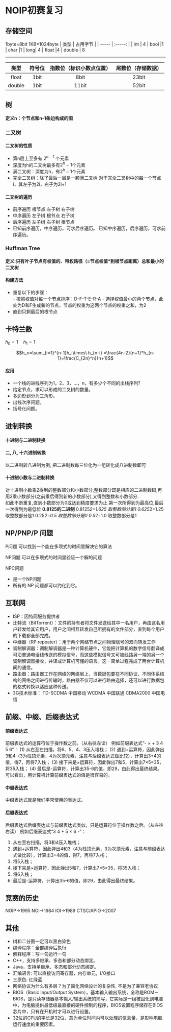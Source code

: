 # NOIP初赛复习
## 存储空间

 1byte=8bit
 1KB=1024byte
 | 类型 |  占用字节 |
 | ----- | :-----: |
 | int | 4 
 | bool |1
 | char  |1
 | long| 4
 | float |4
 | double | 8

--------------
| 类型| 符号位 | 指数位（标识小数点位置）| 尾数位（存储数据） 
|:-----:|:------:| :---:|:---:|
| float |1bit|8bit|23bit
| double |1bit| 11bit |52bit
 
## 树
**定义n：个节点和n-1条边构成的图**
### 二叉树
####    二叉树的性质
 - 第n层上至多有 $2^{n-1}$ 个元素
 - 深度为h的二叉树最多有$2^h-1$个元素
 - 满二叉树：深度为h，有$2^h-1$个元素
 - 完全二叉树：除了最后一层是一颗满二叉树
 对于完全二叉树中的每一个节点i，其左子为2i，右子为2i+1
  #### 二叉树的遍历

 - 前序遍历 根节点 左子树 右子树
 - 中序遍历 左子树 根节点 右子树
 - 后序遍历 左子树 右子树 根节点
 - 已知前序遍历，中序遍历，可求后序遍历。
   已知中序遍历，后序遍历，可求前序遍历。
 ### Huffman Tree
#### 定义:只有叶子节点有权值的、带权路径（=节点权值*到根节点距离）总和最小的二叉树
#### 构建方法
 -   重复以下的步骤：  
    -   按照权值对每一个节点排序：D-F-T-E-R-A
    -   选择权值最小的两个节点，此处为D和F生成新的节点，节点的权重为这两个节点的权重之和，为2
 -   直到只剩最后的根节点
## 卡特兰数
$h_0=1\quad h_1=1$

$$h_n=\sum_{i=1}^{n-1}h_i\times\ h_{n-i} =\frac{4n-2}{n+1}*h_{n-1}=\frac{C_{2n}^n}{n+1}$$
#### 应用

- 一个栈的进栈序列为1，2，3，…，n，有多少个不同的出栈序列?
-  给定节点，求可以形成的二叉树的数量。
-   多边形划分为三角形。
-   出栈次序问题。
-   括号化问题。

## 进制转换
#### 十进制与二进制转换
#### 二, 八, 十六进制转换
以二进制转八进制为例, 把二进制数每三位化为一组转化成八进制数即可
#### 十进制小数与二进制转换
对十进制小数乘2得到的整数部分和小数部分,整数部分既是相应的二进制数码,再用2乘小数部分(之前乘后得到新的小数部分),又得到整数和小数部分.  
如此不断重复,直到小数部分为0或达到精度要求为止.第一次所得到为最高位,最后一次得到为最低位
**0.8125的二进制**
0.8125*2=1.625 取整数部分是1
0.625*2=1.25 取整数部分是1
0.25*2=0.5 取整数部分是0
0.5*2=1.0 取整数部分是1
## NP/PNP/P 问题
P问题
可以找到一个能在多项式的时间里解决它的算法

NP问题
可以在多项式的时间里验证一个解的问题

NPC问题
- 是一个NP问题
- 所有的 NP 问题都可以约化到它。
## 互联网

 - ISP：因特网服务提供者
 - 比特流（BitTorrent）：文件的持有者将文件发送给其中一名用户，再由这名用户转发给其它用户，用户之间相互转发自己所拥有的文件部分，直到每个用户的下载都全部完成。
 - 中继器（RP repeater）：用于两个网络节点之间物理信号的双向转发工作
 - 调制解调器：调制解调器是一种计算机硬件，它能把计算机的数字信号翻译成可沿普通电话线传送的模拟信号，而这些模拟信号又可被线路另一端的另一个调制解调器接收，并译成计算机可懂的语言。这一简单过程完成了两台计算机间的通信。
 - 路由器：路由器工作在网络的网络层上，当数据包要在不同协议、不同体系结构的网络之间进行传输时，路由器不仅可以进行路由选择，还可以进行数据包的格式转换以适应这种传送。
 - 3G技术标准：
TD-SCDMA 中国移动
 WCDMA 	中国联通
CDMA2000 中国电信
## 前缀、中缀、后缀表达式
#### 前缀表达式
前缀表达式的运算符位于操作数之前。（从右往左读） 
例如前缀表达式“- × + 3 4 5 6”： 
(1) 从右至左扫描，将6、5、4、3压入堆栈； 
(2) 遇到+运算符，因此弹出3和4（3为栈顶元素，4为次顶元素，注意与后缀表达式做比较），计算出3+4的值，得7，再将7入栈； 
(3) 接下来是×运算符，因此弹出7和5，计算出7×5=35，将35入栈； 
(4) 最后是-运算符，计算出35-6的值，即29，由此得出最终结果。 
可以看出，用计算机计算前缀表达式的值是很容易的。
#### 中缀表达式
中缀表达式就是我们平常使用的表达式。
#### 后缀表达式
后缀表达式后缀表达式与前缀表达式类似，只是运算符位于操作数之后。（从左往右读） 
例如后缀表达式“3 4 + 5 × 6 -”： 
1. 从左至右扫描，将3和4压入堆栈； 
2. 遇到+运算符，因此弹出4和3（4为栈顶元素，3为次顶元素，注意与前缀表达式做比较），计算出3+4的值，得7，再将7入栈； 
3. 将5入栈； 
4. 接下来是×运算符，因此弹出5和7，计算出7×5=35，将35入栈； 
5. 将6入栈； 
6. 最后是-运算符，计算出35-6的值，即29，由此得出最终结果。
## 竞赛的历史

NOIP→1995
NOI→1984
IOI→1989
CTSC/APIO→2007

## 其他
 - 树和二分图一定可以黑白染色
 - 编译程序：全部编译后执行
 - 解释程序：写一句运行一句
 - C++，支持多继承、多态和部分动态绑定。
-  Java，支持单继承、多态和部分动态绑定。
- 汇编语言: 可以直接访问寄存器，内存单元，I/O接口
 - 三原色: 红绿蓝
 - 网络协议为什么有多层？为了简化网络设计的复杂性, 不是为了兼容老协议
 - BIOS（Basic Input/Output System），基本输入输出系统，全称是ROM－BIOS，是只读存储器基本输入/输出系统的简写，它实际是一组被固化到电脑中，为电脑提供最低级最直接的硬件控制的程序，BIOS设置程序储存在BIOS芯片中，只有在开机时才可以进行设置。
 - 32位的CPU的字长是32位，意为单位时间内可以处理的信息量，是影响电脑运行速度的重要因素。

<!--stackedit_data:
eyJoaXN0b3J5IjpbMzc5Nzk3NTIxXX0=
-->